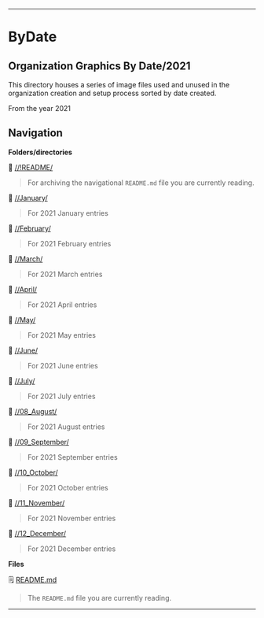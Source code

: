 
***

# ByDate

## Organization Graphics By Date/2021

This directory houses a series of image files used and unused in the organization creation and setup process sorted by date created.

From the year 2021

## Navigation

**Folders/directories**

📁 [//!README/](/OrganizationGraphics/!README/)

> For archiving the navigational `README.md` file you are currently reading.

📁 [//January/](/OrganizationGraphics/ByDate/2021/January/)

> For 2021 January entries

📁 [//February/](/OrganizationGraphics/ByDate/2021/February/)

> For 2021 February entries

📁 [//March/](/OrganizationGraphics/ByDate/2021/March/)

> For 2021 March entries

📁 [//April/](/OrganizationGraphics/ByDate/2021/April/)

> For 2021 April entries

📁 [//May/](/OrganizationGraphics/ByDate/2021/May/)

> For 2021 May entries

📁 [//June/](/OrganizationGraphics/ByDate/2021/June/)

> For 2021 June entries

📁 [//July/](/OrganizationGraphics/ByDate/2021/July/)

> For 2021 July entries

📁 [//08_August/](/OrganizationGraphics/ByDate/2021/08_August/)

> For 2021 August entries

📁 [//09_September/](/OrganizationGraphics/ByDate/2021/09_September/)

> For 2021 September entries

📁 [//10_October/](/OrganizationGraphics/ByDate/2021/10_October/)

> For 2021 October entries

📁 [//11_November/](/OrganizationGraphics/ByDate/2021/11_November/)

> For 2021 November entries

📁 [//12_December/](/OrganizationGraphics/ByDate/2021/12_December/)

> For 2021 December entries

**Files**

🗒️ [README.md](/NewOrgs/README.md)

> The `README.md` file you are currently reading.

***
